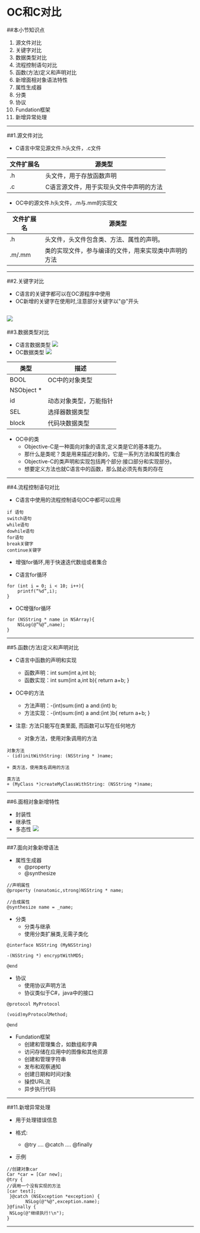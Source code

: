 # OC和C对比
##本小节知识点
1. 源文件对比
2. 关键字对比
3. 数据类型对比
4. 流程控制语句对比
5. 函数(方法)定义和声明对比
6. 新增面相对象语法特性
7. 属性生成器
8. 分类
9. 协议
10. Fundation框架
11. 新增异常处理


---

##1.源文件对比
- C语言中常见源文件.h头文件，.c文件

|文件扩展名|源类型|
|---|---|
|.h|头文件，用于存放函数声明|
|.c|C语言源文件，用于实现头文件中声明的方法|

- OC中的源文件.h头文件，.m与.mm的实现文

|文件扩展名|源类型|
|---|---|
|.h|头文件，头文件包含类、方法、属性的声明。|
|.m/.mm|类的实现文件，参与编译的文件，用来实现类中声明的方法|

---

##2.关键字对比
- C语言的关键字都可以在OC源程序中使用
- OC新增的关键字在使用时,注意部分关键字以"@"开头

![](http://7xj0kx.com1.z0.glb.clouddn.com/gjzdb.png)
---

##3.数据类型对比
- C语言数据类型
![](http://7xj0kx.com1.z0.glb.clouddn.com/数据类型.png)
- OC数据类型
![](http://7xj0kx.com1.z0.glb.clouddn.com/数据类型2.png)

|类型|描述|
|---|---|
|BOOL|OC中的对象类型|
|NSObject *||
|id|动态对象类型，万能指针|
|SEL|选择器数据类型|
|block|代码块数据类型|

- OC中的类
    + Objective-C是一种面向对象的语言,定义类是它的基本能力。
    + 那什么是类呢？类是用来描述对象的，它是一系列方法和属性的集合
    + Objective-C的类声明和实现包括两个部分:接口部分和实现部分。
    + 想要定义方法也就C语言中的函数，那么就必须先有类的存在

---

##4.流程控制语句对比
- C语言中使用的流程控制语句OC中都可以应用
```
if 语句
switch语句
while语句
dowhile语句
for语句
break关键字
continue关键字
```
- 增强for循环,用于快速迭代数组或者集合

- C语言for循环
```
for (int i = 0; i < 10; i++){
    printf(“%d”,i);
}
```
- OC增强for循环
```
for (NSString * name in NSArray){
    NSLog(@”%@”,name);
}
```

---

##5.函数(方法)定义和声明对比
- C语言中函数的声明和实现
    + 函数声明：int sum(int a,int b);
    + 函数实现：int sum(int a,int b){  return a+b; }

- OC中的方法
    + 方法声明：-(int)sum:(int) a and:(int) b;
    + 方法实现：-(int)sum:(int) a and:(int )b{ return a+b; }

- 注意: 方法只能写在类里面, 而函数可以写在任何地方
    + 对象方法，使用对象调用的方法
```
对象方法
- (id)initWithString: (NSString * )name;
```
    + 类方法，使用类名调用的方法
```
类方法
+ (MyClass *)createMyClassWithString: (NSString *)name;
```

---

##6.面相对象新增特性
- 封装性
- 继承性
- 多态性
![](http://7xj0kx.com1.z0.glb.clouddn.com/mxdx.png)

---

##7.面向对象新增语法
- 属性生成器
    + @property
    + @synthesize
```
//声明属性
@property (nonatomic,strong)NSString * name;

//合成属性
@synthesize name = _name;
```
- 分类
    + 分类与继承
    + 使用分类扩展类,无需子类化
```
@interface NSString (MyNSString)

-(NSString *) encryptWithMD5;

@end
```
- 协议
    + 使用协议声明方法
    + 协议类似于C#，java中的接口
```
@protocol MyProtocol

(void)myProtocolMethod;

@end
```

- Fundation框架
    + 创建和管理集合，如数组和字典
    + 访问存储在应用中的图像和其他资源
    + 创建和管理字符串
    + 发布和观察通知
    + 创建日期和时间对象
    + 操控URL流
    + 异步执行代码

---

##11.新增异常处理
- 用于处理错误信息
- 格式:
    + @try .... @catch .... @finally

- 示例
```
//创建对象car
Car *car = [Car new];
@try {
//调用一个没有实现的方法
[car test];
 }@catch (NSException *exception) {
       NSLog(@"%@",exception.name);
}@finally {
 NSLog(@"继续执行!\n");
}
```
---
